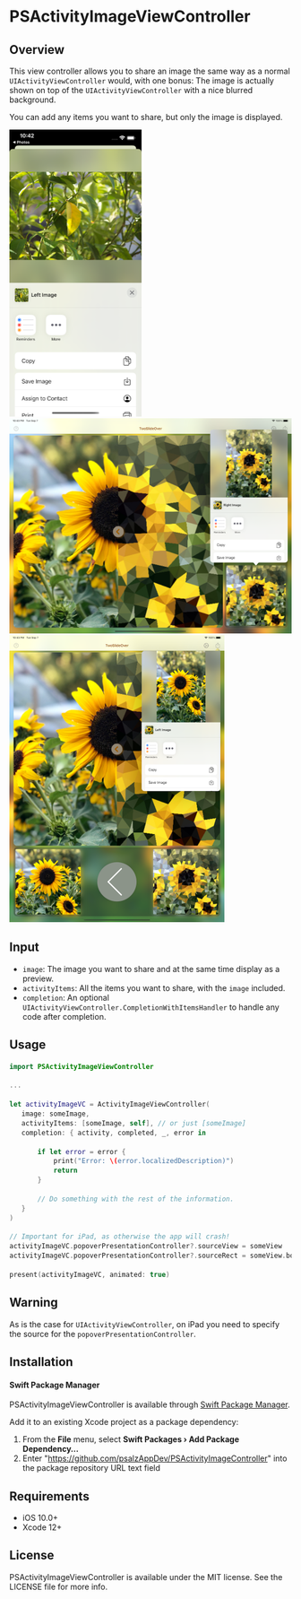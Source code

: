 # PSActivityImageViewController

## Overview

This view controller allows you to share an image the same way as a normal
`UIActivityViewController` would, with one bonus: The image is actually shown on top of the
`UIActivityViewController` with a nice blurred background.

You can add any items you want to share, but only the image is displayed.

<img src="https://github.com/psalzAppDev/PSActivityImageViewController/blob/main/Assets/PSActivityImageViewController_screen_iPhone.png" width="236" height="512" />

<img src="https://github.com/psalzAppDev/PSActivityImageViewController/blob/main/Assets/PSActivityImageViewController_screen_iPad_landscape.png" width="512" height="384" />

<img src="https://github.com/psalzAppDev/PSActivityImageViewController/blob/main/Assets/PSActivityImageViewController_screen_iPad_portrait.png" width="384" height="512" />

## Input

- `image`: The image you want to share and at the same time display as a preview.
- `activityItems`: All the items you want to share, with the `image` included.
- `completion`: An optional `UIActivityViewController.CompletionWithItemsHandler`
 to handle any code after completion.

## Usage

```swift
import PSActivityImageViewController

...

let activityImageVC = ActivityImageViewController(
   image: someImage,
   activityItems: [someImage, self], // or just [someImage]
   completion: { activity, completed, _, error in

       if let error = error {
           print("Error: \(error.localizedDescription)")
           return
       }

       // Do something with the rest of the information.
   }
)

// Important for iPad, as otherwise the app will crash!
activityImageVC.popoverPresentationController?.sourceView = someView
activityImageVC.popoverPresentationController?.sourceRect = someView.bounds

present(activityImageVC, animated: true)
```

## Warning

As is the case for `UIActivityViewController`, on iPad you need to specify the source for
 the `popoverPresentationController`.

## Installation

#### Swift Package Manager

PSActivityImageViewController is available through [Swift Package Manager](https://swift.org/package-manager).

Add it to an existing Xcode project as a package dependency:

1. From the **File** menu, select **Swift Packages › Add Package Dependency…**
2. Enter "https://github.com/psalzAppDev/PSActivityImageController" into the package repository URL text field

## Requirements

* iOS 10.0+
* Xcode 12+

## License

PSActivityImageViewController is available under the MIT license. See the LICENSE file for more info.


